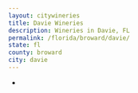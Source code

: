 ```yaml
---
layout: citywineries
title: Davie Wineries
description: Wineries in Davie, FL
permalink: /florida/broward/davie/
state: fl
county: broward
city: davie
---
```

-
